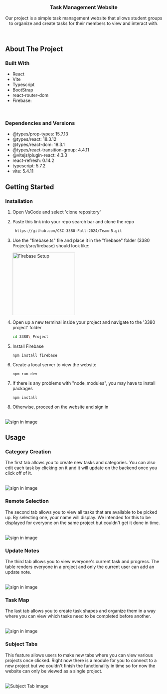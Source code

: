 <!-- PROJECT LOGO -->
<br />
<div align="center">

<h3 align="center">Task Management Website</h3>

  <p align="center">
    Our project is a simple task management website that allows student groups to organize and create tasks for their members to view and interact with.
    <br/>
  </p>
</div>

<br>

<!-- ABOUT THE PROJECT -->

## About The Project

### Built With

- React
- Vite
- Typescript
- BootStrap
- react-router-dom
- Firebase:

<br/>

### Dependencies and Versions

- @types/prop-types: 15.7.13
- @types/react: 18.3.12
- @types/react-dom: 18.3.1
- @types/react-transition-group: 4.4.11
- @vitejs/plugin-react: 4.3.3
- react-refresh: 0.14.2
- typescript: 5.7.2
- vite: 5.4.11

<!-- GETTING STARTED -->

## Getting Started

### Installation

1. Open VsCode and select 'clone repository'

2. Paste this link into your repo search bar and clone the repo
   ```sh
    https://github.com/CSC-3380-Fall-2024/Team-5.git
   ```
3. Use the "firebase.ts" file and place it in the "firebase" folder (3380 Project/src/firebase) should look like:

   <img src="3380 Project/src/assets/firebaseImage.png" alt="Firebase Setup" width="200" />

   <br>

4. Open up a new terminal inside your project and navigate to the '3380 project' folder
   ```sh
   cd 3380\ Project
   ```
5. Install Firebase
   ```
   npm install firebase
   ```
6. Create a local server to view the website
   ```
   npm run dev
   ```
7. If there is any problems with "node_modules", you may have to install packages
   ```
   npm install
   ```
8. Otherwise, proceed on the website and sign in

<br>
  <img src="3380 Project/src/assets/Sign in image.png" alt= "sign in image">
<br>

## Usage

### Category Creation

The first tab allows you to create new tasks and categories. You can also edit each task by clicking on it and it will update on the backend once you click off of it.

<br>
  <img src="3380 Project/src/assets/categoryPic.png" alt= "sign in image">
<br>


### Remote Selection

The second tab allows you to view all tasks that are available to be picked up. By selecting one, your name will display. We intended for this to be displayed for everyone on the same project but couldn't get it done in time.

<br>
  <img src="3380 Project/src/assets/remotePic.png" alt= "sign in image">
<br>


### Update Notes

The third tab allows you to view everyone's current task and progress. The table renders everyone in a project and only the current user can add an update note.

<br>
  <img src="3380 Project/src/assets/updatePic.png" alt= "sign in image">
<br>

### Task Map

The last tab allows you to create task shapes and organize them in a way where you can view which tasks need to be completed before another.

<br>
  <img src="3380 Project/src/assets/taskPic.png" alt= "sign in image">
<br>

### Subject Tabs

This feature allows users to make new tabs where you can view various projects once clicked. Right now there is a module for you to connect to a new project but we couldn't finish the functionality in time so for now the website can only be viewed as a single project.

<br>
  <img src="3380 Project/src/assets/subjectPic.png" alt= "Subject Tab image">
<br>

##